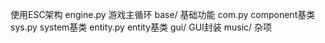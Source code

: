 使用ESC架构
engine.py  游戏主循环
base/ 基础功能
    com.py component基类
    sys.py system基类
    entity.py entity基类
gui/ GUI封装
music/ 杂项

